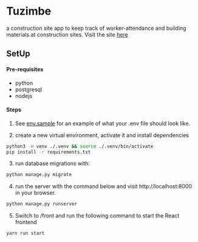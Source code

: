 
# Tuzimbe 
a construction site app to keep track of worker-attendance and building materials at construction sites.
Visit the site [here](https://daud1.github.io/psychic-train/)

## SetUp

#### Pre-requisites
- python
- postgresql
- nodejs


#### Steps

1. See [env.sample](./env.sample) for an example of what your .env file should look like.

2. create a new virtual environment, activate it and install dependencies

  ```bash
  python3 -m venv ./.venv && source ./.venv/bin/activate
  pip install -r requirements.txt
  ```

3. run database migrations with:

  ```bash
  python manage.py migrate
  ```

4. run the server with the command below and visit http://localhost:8000 in your browser.
  ```bash
  python manage.py runserver
  ```

5. Switch to /front and run the following command to start the React frontend
  ```bash
  yarn run start
  ```